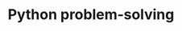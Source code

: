 ---
body_classes: "header-dark header-transparent"
content:
    items: "@self.modular"
    order:
        custom:
          - "_hero"
          - "_what-you-get"
          - "_why-did-i-write-this-book"
          - "_dont-buy-this-book-if"
          - "_buy-this-book-if"
          - "_what-you-learn"
          - "_sneak-peek"
          - "_buy"
          - "_about-the-author"
          - "_final-cta"
metadata:
    author: "Rodrigo Girão Serrão"
    description: "Python Problem‑Solving contains 50 coding challenges and multiple solution analyses, evolving with each edition of the author’s bootcamp."
    og:title: "Python problem‑solving"
    title: Python problem‑solving
onpage_menu: false
title: Python problem‑solving
---